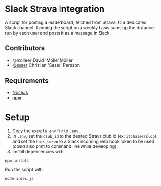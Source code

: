 # Slack Strava Integration

A script for posting a leaderboard, fetched from Strava, to a dedicated Slack channel. Running the script on a weekly basis sums up the distance run by each user and posts it as a message in Slack.

## Contributors

- [@molleer](https://github.com/molleer) David 'Mölle' Möller
- [@saser](https://github.com/saser) Christian 'Saser' Persson

## Requirements

- [NodeJs](https://nodejs.org/en/)
- [npm](https://www.npmjs.com/)

# Setup

1. Copy the `example.env` file to `.env`.
2. In `.env`, set the `club_id` to the desired Strava club id (ex: `itchalmerslop`) and set the `hook_token` to a Slack incoming web hook token to be used (could also print to command line while developing).
3. Install dependencies with
```bash
npm install
```

Run the script with

```bash
node index.js
```

